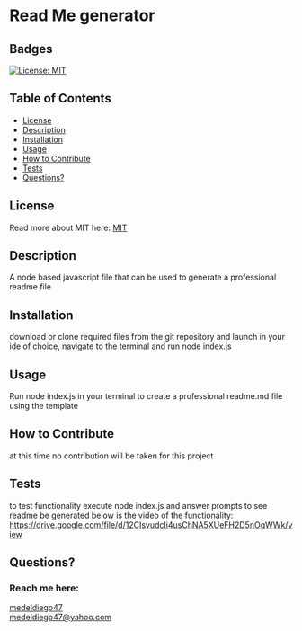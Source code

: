# Read Me generator 
  ## Badges
  [![License: MIT](https://img.shields.io/badge/License-MIT-yellow.svg)](https://opensource.org/licenses/MIT)
  ## Table of Contents
  * [License](#license)
  * [Description](#description)
  * [Installation](#installation)
  * [Usage](#usage)
  * [How to Contribute](#how-to-contribute)
  * [Tests](#tests)
  * [Questions?](#questions)
  ## License
  Read more about MIT here:
  [MIT](https://opensource.org/licenses/MIT)
  ## Description
  A node based javascript file that can be used to generate a professional readme file
  ## Installation
  download or clone required files from the git repository and launch in your ide of choice, navigate to the terminal and run node index.js
  ## Usage
  Run node index.js in your terminal to create a professional readme.md file using the template
  ## How to Contribute  
  at this time  no contribution will be taken for this project
  ## Tests
  to test functionality execute node index.js and answer prompts to see readme be generated 
  below is the video of the functionality: 
  https://drive.google.com/file/d/12CIsvudcIi4usChNA5XUeFH2D5nOqWWk/view
  ## Questions?
  ### Reach me here: 
  [medeldiego47](https://github.com/medeldiego47)  
  medeldiego47@yahoo.com 
